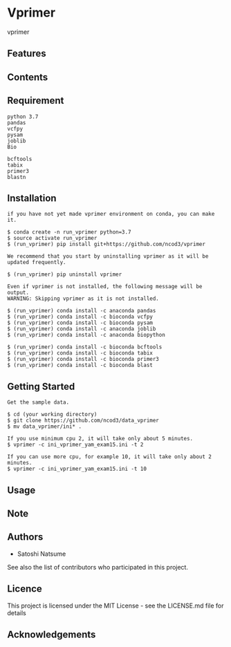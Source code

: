 # Vprimer

vprimer

## Features

## Contents

## Requirement

~~~
python 3.7
pandas
vcfpy
pysam
joblib
Bio

bcftools
tabix
primer3
blastn
~~~

## Installation
~~~
if you have not yet made vprimer environment on conda, you can make it.

$ conda create -n run_vprimer python=3.7
$ source activate run_vprimer
$ (run_vprimer) pip install git+https://github.com/ncod3/vprimer

We recommend that you start by uninstalling vprimer as it will be updated frequently.

$ (run_vprimer) pip uninstall vprimer

Even if vprimer is not installed, the following message will be output.
WARNING: Skipping vprimer as it is not installed.

$ (run_vprimer) conda install -c anaconda pandas
$ (run_vprimer) conda install -c bioconda vcfpy
$ (run_vprimer) conda install -c bioconda pysam 
$ (run_vprimer) conda install -c anaconda joblib 
$ (run_vprimer) conda install -c anaconda biopython

$ (run_vprimer) conda install -c bioconda bcftools
$ (run_vprimer) conda install -c bioconda tabix
$ (run_vprimer) conda install -c bioconda primer3
$ (run_vprimer) conda install -c bioconda blast

~~~

## Getting Started

~~~
Get the sample data.

$ cd (your working directory)
$ git clone https://github.com/ncod3/data_vprimer
$ mv data_vprimer/ini* .

If you use minimum cpu 2, it will take only about 5 minutes.
$ vprimer -c ini_vprimer_yam_exam15.ini -t 2

If you can use more cpu, for example 10, it will take only about 2 minutes.
$ vprimer -c ini_vprimer_yam_exam15.ini -t 10
~~~

## Usage

## Note

## Authors
- Satoshi Natsume

See also the list of contributors who participated in this project.

## Licence
This project is licensed under the MIT License - see the LICENSE.md file for details

## Acknowledgements

